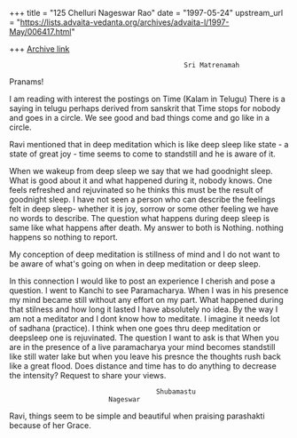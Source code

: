 +++
title = "125 Chelluri Nageswar Rao"
date = "1997-05-24"
upstream_url = "https://lists.advaita-vedanta.org/archives/advaita-l/1997-May/006417.html"

+++
[Archive link](https://lists.advaita-vedanta.org/archives/advaita-l/1997-May/006417.html)

                                                Sri Matrenamah

Pranams!

I am reading with interest the  postings on Time (Kalam in Telugu)
There is a saying in telugu perhaps derived from sanskrit that Time stops for
nobody and goes in a circle.  We see good and bad things come and go like in
a circle.

Ravi mentioned that in deep meditation which is like deep sleep like state -
a state of great joy - time seems to come to standstill and he is aware of
it.

When we wakeup from deep sleep we say that we had goodnight sleep.  What is
good about it and what happened during it, nobody knows. One feels refreshed
and rejuvinated so he thinks this must be the result of goodnight sleep.  I
have not seen a person who can describe the feelings felt in deep sleep-
whether it is joy, sorrow or some other feeling we have no words to describe.
 The question what happens during deep sleep is same like what happens after
death.  My answer to both is Nothing.
nothing happens so nothing to report.

My conception of deep meditation is stillness of mind and I do not want to be
aware of what's going on when in deep meditation or deep sleep.

In this connection I would like to post an experience I cherish and pose a
question.
I went to Kanchi to see Paramacharya.  When I was in his presence my mind
became still without any effort on my part.  What happened during that
stilness and how long it lasted I have absolutely no idea. By the way I am
not a meditator and I dont know how to meditate.  I imagine it needs lot of
sadhana (practice).  I think when one goes thru  deep meditation or deepsleep
one is rejuvinated.  The question I want to ask is that When you are in the
presence of a live paramacharya your mind becomes standstill like still water
lake but when you leave his presnce the thoughts rush back like a great
flood.  Does distance and time has to do anything to decrease the intensity?
  Request to share your views.

                                         Shubamastu
                             Nageswar

Ravi, things seem to be simple and beautiful when praising parashakti because
of her Grace.

